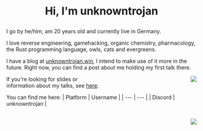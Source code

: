 # <p align="center">__Hi, I'm unknowntrojan__</p>

I go by he/him, am 20 years old and currently live in Germany.

I love reverse engineering, gamehacking, organic chemistry, pharmacology, the Rust programming language, owls, cats and evergreens.

I have a blog at [unknowntrojan.win](https://unknowntrojan.win), I intend to make use of it more in the future. Right now, you can find a post about me holding my first talk there.

<div style="float:right; width: 50%;">
<img align="right" src="https://github-readme-stats.vercel.app/api?username=unknowntrojan&show_icons=true&theme=github_dark" />
</div>

If you're looking for slides or information about my talks, see [here](https://github.com/unknowntrojan/talks).

You can find me here:
| Platform | Username |
| --- | --- |
| Discord | unknowntrojan |

<br/>
<div style="clear: both;"></div>
<img align="right" src="https://github-readme-stats.vercel.app/api/top-langs/?username=unknowntrojan&show_icons=true&theme=github_dark&langs_count=4&layout=compact&hide=ruby,liquid,javascript,css" />
